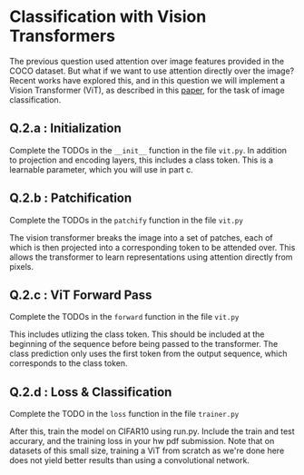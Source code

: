 # Classification with Vision Transformers

The previous question used attention over image features provided in the COCO dataset. But what if we want to use attention directly over the image? Recent works have explored this, and in this question we will implement a Vision Transformer (ViT), as described in this [paper](https://arxiv.org/pdf/2010.11929.pdf), for the task of image classification. 

## Q.2.a : Initialization 

Complete the TODOs in the `__init__` function in the file `vit.py`. In addition to projection and encoding layers, this includes a class token. This is a learnable parameter, which you will use in part c. 


## Q.2.b : Patchification

Complete the TODOs in the `patchify` function in the file `vit.py`

The vision transformer breaks the image into a set of patches, each of which is then projected into a corresponding token to be attended over. This allows the transformer to learn representations using attention directly from pixels. 


## Q.2.c : ViT Forward Pass


Complete the TODOs in the `forward` function in the file `vit.py`

This includes utlizing the class token. This should be included at the beginning of the sequence before being passed to the transformer. The class prediction only uses the first token from the output sequence, which corresponds to the class token. 


## Q.2.d : Loss \& Classification

Complete the TODO in the `loss` function in the file `trainer.py` 

After this, train the model on CIFAR10 using run.py. Include the train and test accurary, and the training loss in your hw pdf submission. Note that on datasets of this small size, training a ViT from scratch as we're done here does not yield better results than using a convolutional network. 



